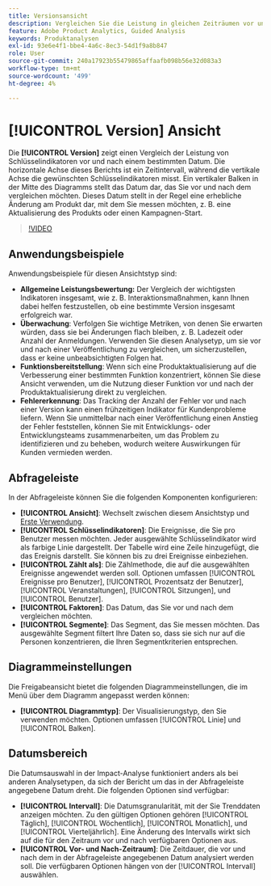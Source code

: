```yaml
---
title: Versionsansicht
description: Vergleichen Sie die Leistung in gleichen Zeiträumen vor und nach der Veröffentlichung.
feature: Adobe Product Analytics, Guided Analysis
keywords: Produktanalysen
exl-id: 93e6e4f1-bbe4-4a6c-8ec3-54d1f9a8b847
role: User
source-git-commit: 240a17923b55479865affaafb098b56e32d083a3
workflow-type: tm+mt
source-wordcount: '499'
ht-degree: 4%

---
```


# [!UICONTROL Version] Ansicht

Die **[!UICONTROL Version]** zeigt einen Vergleich der Leistung von Schlüsselindikatoren vor und nach einem bestimmten Datum. Die horizontale Achse dieses Berichts ist ein Zeitintervall, während die vertikale Achse die gewünschten Schlüsselindikatoren misst. Ein vertikaler Balken in der Mitte des Diagramms stellt das Datum dar, das Sie vor und nach dem vergleichen möchten. Dieses Datum stellt in der Regel eine erhebliche Änderung am Produkt dar, mit dem Sie messen möchten, z. B. eine Aktualisierung des Produkts oder einen Kampagnen-Start.

>[!VIDEO](https://video.tv.adobe.com/v/3421665/?learn=on)

## Anwendungsbeispiele

Anwendungsbeispiele für diesen Ansichtstyp sind:

* **Allgemeine Leistungsbewertung:** Der Vergleich der wichtigsten Indikatoren insgesamt, wie z. B. Interaktionsmaßnahmen, kann Ihnen dabei helfen festzustellen, ob eine bestimmte Version insgesamt erfolgreich war.
* **Überwachung**: Verfolgen Sie wichtige Metriken, von denen Sie erwarten würden, dass sie bei Änderungen flach bleiben, z. B. Ladezeit oder Anzahl der Anmeldungen. Verwenden Sie diesen Analysetyp, um sie vor und nach einer Veröffentlichung zu vergleichen, um sicherzustellen, dass er keine unbeabsichtigten Folgen hat.
* **Funktionsbereitstellung**: Wenn sich eine Produktaktualisierung auf die Verbesserung einer bestimmten Funktion konzentriert, können Sie diese Ansicht verwenden, um die Nutzung dieser Funktion vor und nach der Produktaktualisierung direkt zu vergleichen.
* **Fehlererkennung**: Das Tracking der Anzahl der Fehler vor und nach einer Version kann einen frühzeitigen Indikator für Kundenprobleme liefern. Wenn Sie unmittelbar nach einer Veröffentlichung einen Anstieg der Fehler feststellen, können Sie mit Entwicklungs- oder Entwicklungsteams zusammenarbeiten, um das Problem zu identifizieren und zu beheben, wodurch weitere Auswirkungen für Kunden vermieden werden.

## Abfrageleiste

In der Abfrageleiste können Sie die folgenden Komponenten konfigurieren:

* **[!UICONTROL Ansicht]**: Wechselt zwischen diesem Ansichtstyp und [Erste Verwendung](first-use.md).
* **[!UICONTROL Schlüsselindikatoren]**: Die Ereignisse, die Sie pro Benutzer messen möchten. Jeder ausgewählte Schlüsselindikator wird als farbige Linie dargestellt. Der Tabelle wird eine Zeile hinzugefügt, die das Ereignis darstellt. Sie können bis zu drei Ereignisse einbeziehen.
* **[!UICONTROL Zählt als]**: Die Zählmethode, die auf die ausgewählten Ereignisse angewendet werden soll. Optionen umfassen [!UICONTROL Ereignisse pro Benutzer], [!UICONTROL Prozentsatz der Benutzer], [!UICONTROL Veranstaltungen], [!UICONTROL Sitzungen], und [!UICONTROL Benutzer].
* **[!UICONTROL Faktoren]**: Das Datum, das Sie vor und nach dem vergleichen möchten.
* **[!UICONTROL Segmente]**: Das Segment, das Sie messen möchten. Das ausgewählte Segment filtert Ihre Daten so, dass sie sich nur auf die Personen konzentrieren, die Ihren Segmentkriterien entsprechen.

## Diagrammeinstellungen

Die Freigabeansicht bietet die folgenden Diagrammeinstellungen, die im Menü über dem Diagramm angepasst werden können:

* **[!UICONTROL Diagrammtyp]**: Der Visualisierungstyp, den Sie verwenden möchten. Optionen umfassen [!UICONTROL Linie] und [!UICONTROL Balken].

## Datumsbereich

Die Datumsauswahl in der Impact-Analyse funktioniert anders als bei anderen Analysetypen, da sich der Bericht um das in der Abfrageleiste angegebene Datum dreht. Die folgenden Optionen sind verfügbar:

* **[!UICONTROL Intervall]**: Die Datumsgranularität, mit der Sie Trenddaten anzeigen möchten. Zu den gültigen Optionen gehören [!UICONTROL Täglich], [!UICONTROL Wöchentlich], [!UICONTROL Monatlich], und [!UICONTROL Vierteljährlich]. Eine Änderung des Intervalls wirkt sich auf die für den Zeitraum vor und nach verfügbaren Optionen aus.
* **[!UICONTROL Vor- und Nach-Zeitraum]**: Die Zeitdauer, die vor und nach dem in der Abfrageleiste angegebenen Datum analysiert werden soll. Die verfügbaren Optionen hängen von der [!UICONTROL Intervall] auswählen.

